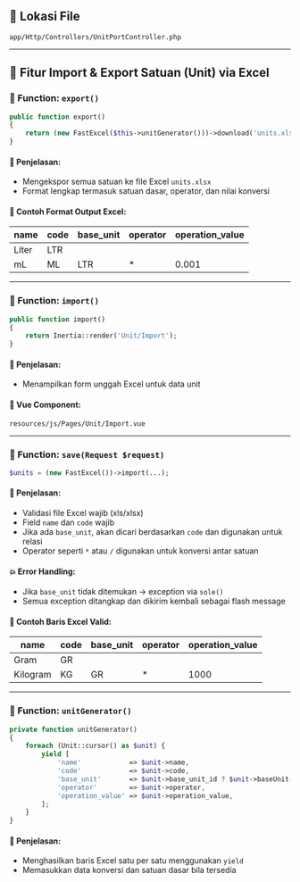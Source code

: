 ## 📁 Lokasi File

`app/Http/Controllers/UnitPortController.php`

- - -

## 🔹 Fitur Import & Export Satuan (Unit) via Excel

### 🔧 Function: `export()`

```php
public function export()
{
    return (new FastExcel($this->unitGenerator()))->download('units.xlsx');
}
```

#### 📝 Penjelasan:

*   Mengekspor semua satuan ke file Excel `units.xlsx`
*   Format lengkap termasuk satuan dasar, operator, dan nilai konversi

#### 📄 Contoh Format Output Excel:

| name   | code | base\_unit | operator | operation\_value |
|--------|------|-----------|----------|-----------------|
| Liter  | LTR  |           |          |                 |
| mL     | ML   | LTR       | \*        | 0.001           |

- - -

### 🔧 Function: `import()`

```php
public function import()
{
    return Inertia::render('Unit/Import');
}
```

#### 📝 Penjelasan:

*   Menampilkan form unggah Excel untuk data unit

#### 📄 Vue Component:

`resources/js/Pages/Unit/Import.vue`

- - -

### 🔧 Function: `save(Request $request)`

```php
$units = (new FastExcel())->import(...);
```

#### 📝 Penjelasan:

*   Validasi file Excel wajib (xls/xlsx)
*   Field `name` dan `code` wajib
*   Jika ada `base_unit`, akan dicari berdasarkan `code` dan digunakan untuk relasi
*   Operator seperti `*` atau `/` digunakan untuk konversi antar satuan

#### 💥 Error Handling:

*   Jika `base_unit` tidak ditemukan → exception via `sole()`
*   Semua exception ditangkap dan dikirim kembali sebagai flash message

#### 🧪 Contoh Baris Excel Valid:

| name      | code | base\_unit | operator | operation\_value |
|-----------|------|-----------|----------|-----------------|
| Gram      | GR   |           |          |                 |
| Kilogram  | KG   | GR        | \*        | 1000            |

- - -

### 🔧 Function: `unitGenerator()`

```php
private function unitGenerator()
{
    foreach (Unit::cursor() as $unit) {
        yield [
            'name'            => $unit->name,
            'code'            => $unit->code,
            'base_unit'       => $unit->base_unit_id ? $unit->baseUnit->code : '',
            'operator'        => $unit->operator,
            'operation_value' => $unit->operation_value,
        ];
    }
}
```

#### 📝 Penjelasan:

*   Menghasilkan baris Excel satu per satu menggunakan `yield`
*   Memasukkan data konversi dan satuan dasar bila tersedia